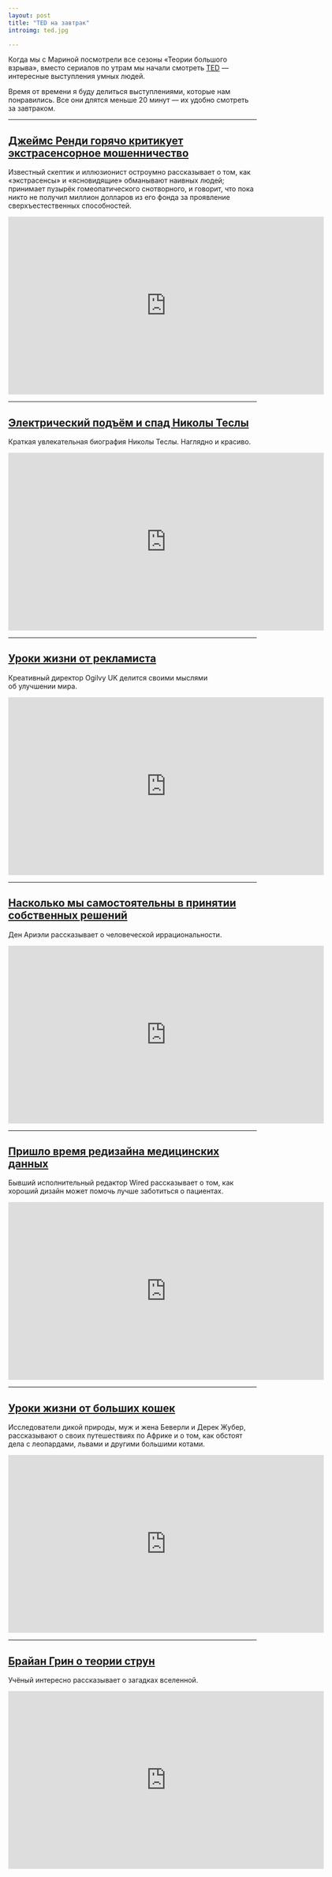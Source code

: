 ```yaml
---
layout: post
title: "TED на завтрак"
introimg: ted.jpg

---
```


<p class="lead">Когда мы с Мариной посмотрели все сезоны «Теории большого взрыва», вместо сериалов по утрам мы начали смотреть <a href="http://ted.com/">TED</a> — интересные выступления умных людей.</p>

Время от времени я буду делиться выступлениями, которые нам понравились. Все они длятся меньше 20 минут — их удобно смотреть за завтраком.

<!-- more -->

* * *

## [Джеймс Ренди горячо критикует экстрасенсорное мошенничество](http://www.ted.com/talks/lang/ru/james_randi.html)

Известный скептик и иллюзионист остроумно рассказывает о том, как «экстрасенсы» и «ясновидящие» обманывают наивных людей; принимает пузырёк гомеопатического снотворного, и говорит, что пока никто не получил миллион долларов из его фонда за проявление сверхъестественных способностей.

<iframe src="http://embed.ted.com/talks/lang/ru/james_randi.html" width="640" height="360" frameborder="0" scrolling="no" webkitAllowFullScreen mozallowfullscreen allowFullScreen></iframe>

* * *

## [Электрический подъём и спад Николы Теслы](http://on.ted.com/Tesla)
Краткая увлекательная биография Николы Теслы. Наглядно и красиво.

<iframe src="http://embed.ted.com/talks/lang/ru/marco_tempest_the_electric_rise_and_fall_of_nikola_tesla.html" width="640" height="360" frameborder="0" scrolling="no" webkitAllowFullScreen mozallowfullscreen allowFullScreen></iframe>

* * *

## [Уроки жизни от рекламиста](http://www.ted.com/talks/lang/ru/rory_sutherland_life_lessons_from_an_ad_man.html)
Креативный директор Ogilvy UK делится своими мыслями об улучшении мира.

<iframe src="http://embed.ted.com/talks/lang/ru/rory_sutherland_life_lessons_from_an_ad_man.html" width="640" height="360" frameborder="0" scrolling="no" webkitAllowFullScreen mozallowfullscreen allowFullScreen></iframe>

* * *

## [Насколько мы самостоятельны в принятии собственных решений](http://www.ted.com/talks/lang/ru/dan_ariely_asks_are_we_in_control_of_our_own_decisions.html)
Ден Ариэли рассказывает о человеческой иррациональности.

<iframe src="http://embed.ted.com/talks/lang/ru/dan_ariely_asks_are_we_in_control_of_our_own_decisions.html" width="640" height="360" frameborder="0" scrolling="no" webkitAllowFullScreen mozallowfullscreen allowFullScreen></iframe>

* * *

## [Пришло время редизайна медицинских данных](http://www.ted.com/talks/lang/ru/thomas_goetz_it_s_time_to_redesign_medical_data.html)
Бывший исполнительный редактор Wired рассказывает о том, как хороший дизайн может помочь лучше заботиться о пациентах.

<iframe src="http://embed.ted.com/talks/lang/ru/thomas_goetz_it_s_time_to_redesign_medical_data.html" width="640" height="360" frameborder="0" scrolling="no" webkitAllowFullScreen mozallowfullscreen allowFullScreen></iframe>

* * *

## [Уроки жизни от больших кошек](http://www.ted.com/talks/lang/ru/beverly_dereck_joubert_life_lessons_from_big_cats.html)
Исследователи дикой природы, муж и жена Беверли и Дерек Жубер, рассказывают о своих путешествиях по Африке и о том, как обстоят дела с леопардами, львами и другими большими котами.

<iframe src="http://embed.ted.com/talks/lang/ru/beverly_dereck_joubert_life_lessons_from_big_cats.html" width="640" height="360" frameborder="0" scrolling="no" webkitAllowFullScreen mozallowfullscreen allowFullScreen></iframe>

* * *

## [Брайан Грин о теории струн](http://www.ted.com/talks/lang/ru/brian_greene_on_string_theory.html)
Учёный интересно рассказывает о загадках вселенной.

<iframe src="http://embed.ted.com/talks/lang/ru/brian_greene_on_string_theory.html" width="640" height="360" frameborder="0" scrolling="no" webkitAllowFullScreen mozallowfullscreen allowFullScreen></iframe>